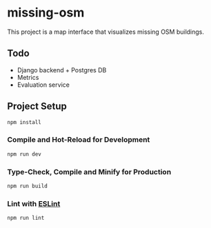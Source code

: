 # missing-osm

This project is a map interface that visualizes missing OSM buildings.

## Todo

- Django backend + Postgres DB
- Metrics
- Evaluation service

## Project Setup

```sh
npm install
```

### Compile and Hot-Reload for Development

```sh
npm run dev
```

### Type-Check, Compile and Minify for Production

```sh
npm run build
```

### Lint with [ESLint](https://eslint.org/)

```sh
npm run lint
```
